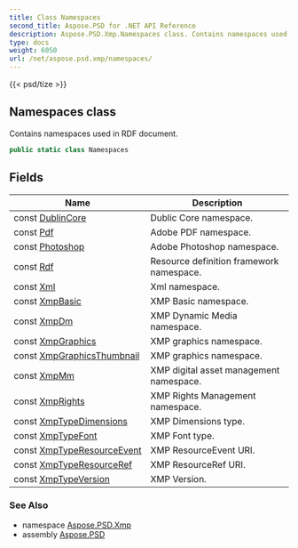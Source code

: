 ```yaml
---
title: Class Namespaces
second_title: Aspose.PSD for .NET API Reference
description: Aspose.PSD.Xmp.Namespaces class. Contains namespaces used in RDF document
type: docs
weight: 6050
url: /net/aspose.psd.xmp/namespaces/
---
```

{{< psd/tize >}}
## Namespaces class

Contains namespaces used in RDF document.

```csharp
public static class Namespaces
```

## Fields

| Name | Description |
| --- | --- |
| const [DublinCore](../../aspose.psd.xmp/namespaces/dublincore/) | Dublic Core namespace. |
| const [Pdf](../../aspose.psd.xmp/namespaces/pdf/) | Adobe PDF namespace. |
| const [Photoshop](../../aspose.psd.xmp/namespaces/photoshop/) | Adobe Photoshop namespace. |
| const [Rdf](../../aspose.psd.xmp/namespaces/rdf/) | Resource definition framework namespace. |
| const [Xml](../../aspose.psd.xmp/namespaces/xml/) | Xml namespace. |
| const [XmpBasic](../../aspose.psd.xmp/namespaces/xmpbasic/) | XMP Basic namespace. |
| const [XmpDm](../../aspose.psd.xmp/namespaces/xmpdm/) | XMP Dynamic Media namespace. |
| const [XmpGraphics](../../aspose.psd.xmp/namespaces/xmpgraphics/) | XMP graphics namespace. |
| const [XmpGraphicsThumbnail](../../aspose.psd.xmp/namespaces/xmpgraphicsthumbnail/) | XMP graphics namespace. |
| const [XmpMm](../../aspose.psd.xmp/namespaces/xmpmm/) | XMP digital asset management namespace. |
| const [XmpRights](../../aspose.psd.xmp/namespaces/xmprights/) | XMP Rights Management namespace. |
| const [XmpTypeDimensions](../../aspose.psd.xmp/namespaces/xmptypedimensions/) | XMP Dimensions type. |
| const [XmpTypeFont](../../aspose.psd.xmp/namespaces/xmptypefont/) | XMP Font type. |
| const [XmpTypeResourceEvent](../../aspose.psd.xmp/namespaces/xmptyperesourceevent/) | XMP ResourceEvent URI. |
| const [XmpTypeResourceRef](../../aspose.psd.xmp/namespaces/xmptyperesourceref/) | XMP ResourceRef URI. |
| const [XmpTypeVersion](../../aspose.psd.xmp/namespaces/xmptypeversion/) | XMP Version. |

### See Also

* namespace [Aspose.PSD.Xmp](../../aspose.psd.xmp/)
* assembly [Aspose.PSD](../../)


